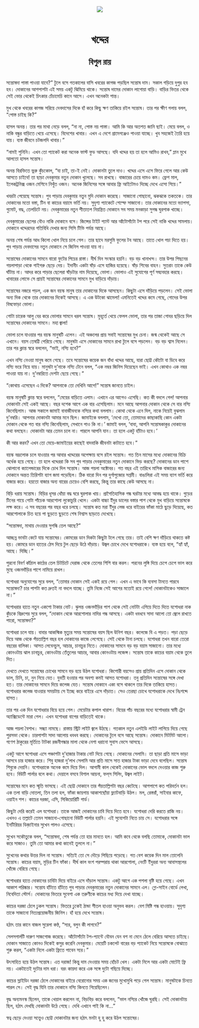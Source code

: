 <div align=center> <img src="../../metadata/images/rabibasariya/খদ্দের-বিপুল-রায়.jpg" align="center"></div><br><h1 align=center>খদ্দের</h1>
<h2 align=center>বিপুল রায়</h2><br>সন্তোষদা পাস্তা পাওয়া যাবে?” টুলে বসে গতকালের বাসি খবরের কাগজ পড়ছিল সন্তোষ দাম। সকাল গড়িয়ে দুপুর হব হব। দোকানের আশপাশটা এই সময় একটু ঝিমিয়ে থাকে। সন্তোষ দামের দোকান লাগোয়া বাড়ি। বাড়ির ভিতর থেকে সেই ভোর থেকেই চিৎকার চেঁচামেচি কানে আসে। এখন অনেকটা শান্ত।

মুখ থেকে খবরের কাগজ সরিয়ে দেবদাসের দিকে হাঁ করে কিছু ক্ষণ তাকিয়ে রইল সন্তোষ। তার পর ক্ষীণ গলায় বলল, “পোস্ত চাইছ কি?”

হাসল অনন্ত। তার পর মাথা নেড়ে বলল, “না না, পোস্ত নয় পাস্তা। আমি কি আর অতশত জানি ছাই। মেয়ে বলল, ও নাকি বন্ধুর বাড়িতে খেয়ে এসেছে। বিদেশের খাবার। এখন এ দেশে গ্রামেগঞ্জেও পাওয়া যাচ্ছে। খুব সহজেই তৈরি হয়ে যায়। ব্যস্ত জীবনে চটজলদি খাবার।”

“নামই শুনিনি। এখন তো প্যাকেট করা অনেক ফাস্ট ফুড আসছে। যদি খদ্দের হয় তা হলে আমিও রাখব,” ম্লান মুখে আলতো হাসল সন্তোষ।

অনন্ত বিরক্তিতে ভুরু কুঁচকোল, “যা চাই, তা-ই নেই। দোকানটা তুলে দাও। খদ্দের এসে এসে ফিরে গেলে আর কেউ আসতে চাইবে! তা ছাড়া দেবকুমার নতুন দোকান খুলেছে। সব রাখছে। বাজারের চেয়ে দামও কম। ফ্রেশ মাল, ইলেকট্রনিক্স ওজন মেশিনে নিখুঁত ওজন। অনেক জিনিসের সঙ্গে আবার ফ্রি আইটেমও দিচ্ছে দেখে এসো গিয়ে।”

খবরটা পেয়েছে সন্তোষ। পুব পাড়ায় দেবকুমার নতুন মুদি দোকান করেছে। সাজানো গোছানো, ঝকঝকে তকতকে। তার দোকানের মতো বস্তা, টিন বা কাচের বয়ামে ভর্তি নয়। সুদৃশ্য প্যাকেটে শেল্ফে সাজানো। তার দোকানের মতো ভ্যাপসা, গুমোট, বদ্ধ, তেলচিটে নয়। দেবকুমারের নতুন শীতাতপ নিয়ন্ত্রিত দোকানে সব সময় মনকাড়া সুগন্ধ ঘুরপাক খাচ্ছে।

দেবকুমারের ছেলের বৌও নাকি দোকানে বসে। জিন্সের টাইট প্যান্ট আর আঁটোসাঁটো টপ পরে সেই নাকি খদ্দের সামলায়। দোকানে খদ্দেরদের গতিবিধি দেখার জন্য সিসি টিভি পর্যন্ত আছে।

অনন্ত শেষ পর্যন্ত আধ কিলো খোল নিয়ে চলে গেল। তার ছাদে মরসুমি ফুলের টব আছে। তাতে খোল পচা দিতে হয়। পুব পাড়ায় দেবদাসের নতুন দোকানে সে জিনিস পাওয়া যায় না।

সন্তোষের দোকানের সামনে বারো ফুটের পিচের রাস্তা। দীর্ঘ দিন সংস্কার হয়নি। বড় বড় খানাখন্দ। তার উপর পিছনের গয়লাপাড়া থেকে গাইগরু ছেড়ে দেয়। ইদানীং একটা ষাঁড় এসে হাজির হয়েছে। ষাঁড় শিবের বাহন। সুতরাং তাকে কেউ ঘাঁটায় না। আদর করে পাড়ার ছেলেরা ষাঁড়টার নাম দিয়েছে, ভোলা। ভোলাও এই সুযোগের পূর্ণ সদ্ব্যবহার করছে। খাবারের লোভে সে প্রায়ই সন্তোষের দোকানের সামনে মুখ বাড়িয়ে দাঁড়ায়।

সন্তোষের নজরে পড়ল, এক জন বয়স্ক মানুষ তার দোকানের দিকে আসছেন। কিছুটা এসে দাঁড়িয়ে পড়লেন। সেই ভোলা অন্য দিক থেকে তার দোকানের দিকেই আসছে। এ এক উটকো ঝামেলা! এমনিতেই খদ্দের কমে গেছে, গোদের উপর বিষফোড়া ভোলা।

গোটা চারেক আলু বের করে ভোলার সামনে ধরল সন্তোষ। মুহূর্তে খেয়ে ফেলল ভোলা, তার পর তাজা গোবর ছড়িয়ে দিল সন্তোষের দোকানের সামনে। মহা জ্বালা!

ভোলা চলে যাওয়ার পর বয়স্ক মানুষটি এলেন। এই অঞ্চলের প্রায় সবাই সন্তোষের মুখ চেনা। জন্ম থেকেই আছে সে এখানে। বয়স তেষট্টি পেরিয়ে গেছে। মানুষটা এসে দোকানের সামনে রাখা টুলে
বসে পড়লেন। বড় বড় শ্বাস নিলেন। তার পর ক্লান্ত স্বরে বললেন, “ভাই, নস্যি হবে?”

এখন নস্যি নেওয়া মানুষ কমে গেছে। তবে সন্তোষের কয়েক জন বাঁধা খদ্দের আছে, যারা ছোট্ট কৌটো বা ডিবে করে নস্যি ভরে নিয়ে যায়। মানুষটা দু’নাকে নস্যি টেনে বলল, “এক নম্বর জিনিস দিয়েছেন ভাই। এখন কোথাও এক নম্বর পাওয়া যায় না। দু’নম্বরিতে দেশটা ছেয়ে গেছে।”

“কোথায় এসেছেন এ দিকে? আপনাকে তো দেখিনি আগে!” সন্তোষ জানতে চাইল।

বয়স্ক মানুষটি ক্লান্ত স্বরে বললেন, “মেয়ের বাড়িতে এলাম। এখানে এর আগেও এসেছি। কত কী বদলে গেল! আপনার দোকানটা সেই একই আছে। বছর দশেক আগে এক বার এসেছিলাম। মনে আছে আপনার দোকান থেকে সে বার নস্যি কিনেছিলাম। আজ সকালে জামাই বাবাজীবনকে নস্যির কথা বললাম। কোথা থেকে এনে দিল, নাকে নিয়েই বুঝলাম দু’নম্বরি। আপনার দোকানটা আমার মনে ছিল। জামাইকে বললাম, ‘দেখো তো, তোমাদের কাছাকাছি কোন একটা দোকান থেকে গত বার নস্যি কিনেছিলাম, সেখানে পাও কি না।’ জামাই বলল, ‘বাবা, আপনি সন্তোষকাকুর দোকানের কথা বলছেন। দোকানটা আর তেমন চলে না। পারলে আপনি যান। তা হলে একটু হাঁটাও হবে।’

কী আর করব? এখন তো মেয়ে-জামাইয়ের কাছেই বাদবাকি জীবনটা কাটাতে হবে।”

বয়স্ক ভদ্রলোক চলে যাওয়ার পর আবার খদ্দেরের অপেক্ষায় বসে রইল সন্তোষ। গত তিন মাসের মধ্যে দোকানের বিক্রি অর্ধেক হয়ে গেছে। তা হলে খদ্দেররা কি সব পুব পাড়ার দেবকুমারের নতুন দোকানে ভিড় করছে? দোকানের ডান পাশে ঝোলানো ক্যালেন্ডারের দিকে চোখ দিল সন্তোষ। আজ পয়লা অক্টোবর। গত বছর এই তারিখে মাসিক বাজারের জন্য দোকানে অন্তত তিরিশটা ব্যাগ জমা পড়েছিল। ঠিক বারো দিন পর দুর্গাপুজোর সপ্তমী। বাঙালিরা এই সময় ব্যাগ ভর্তি করে বাজার করে। হয়তো বাজার অন্য বারের চেয়েও বেশি করছে, কিন্তু তার কাছে কেউ আসছে না।

বিড়ি ধরায় সন্তোষ। বিড়ির ধূসর ধোঁয়া বদ্ধ ঘরে ঘুরপাক খায়। প্রাগৈতিহাসিক গন্ধ ঘরটার মধ্যে আবদ্ধ হয়ে থাকে। গুড়ের টিনের গায়ে গোটা পাঁচেক আরশোলা লুকোচুরি খেলে। একটা বাচ্চা ইঁদুর ডালের বস্তার পাশ থেকে মুখ বাড়িয়ে সন্তোষকে লক্ষ করে। এ সব বছরের পর বছর ধরে চলছে। সন্তোষ কত মরা ইঁদুর লেজ ধরে বাইরের ফাঁকা মাঠে ছুড়ে দিয়েছে, কত আরশোলাকে চিত হয়ে পা ছুড়তে ছুড়তে শেষ নিশ্বাস ছাড়তে দেখেছে।

“সন্তোষদা, মাথায় দেওয়ার সুগন্ধি তেল আছে?”

আচ্ছন্ন ভাবটা কেটে যায় সন্তোষের। কোমরের ডান দিকটা কিছুটা টলে গেছে তার। তাই বেশি ক্ষণ দাঁড়িয়ে থাকতে কষ্ট হয়। কোমরে ডান হাতের ঠেস দিয়ে টুল ছেড়ে উঠে দাঁড়ায়। উজ্বল চোখে দেখে যশোধরাকে। ব্যস্ত হয়ে বলে, “হ্যাঁ হ্যাঁ, আছে। দিচ্ছি।”

পুরনো বিবর্ণ কাঁঠাল কাঠের তেল চিটচিটে দেরাজ থেকে তেলের শিশি বার করল। পরনের লুঙ্গি দিয়ে চেপে চেপে ভাল করে মুছে ওজনদাঁড়ির পাশে নামিয়ে রাখল।

যশোধরা অনুযোগের সুরে বলল, “তোমার দোকান সেই একই রয়ে গেল। এখন এ ভাবে কি ব্যবসা টানতে পারবে সন্তোষদা? চার পাশটা কত দ্রুতই না বদলে যাচ্ছে। তুমি নিজে সেই আগের মতোই রয়ে গেলে! দোকানটাকেও সাজালে না।”

যশোধরার হাতে নতুন একশো টাকার নোট। ঝুলন্ত ওজনদাঁড়ির পাশ থেকে সেই নোটটা এগিয়ে দিতে দিতে যশোধরা নাক কুঁচকে বিদ্রুপের সুরে বলল, “দোকান থেকে আরশোলার নাদির গন্ধ আসছে। একটা ধবধবে সাদা আলো তো জ্বেলে রাখতে
পারো, সন্তোষদা?”   

যশোধরা চলে যায়। বাবার আকস্মিক মৃত্যুর সময় সন্তোষের বয়স ছিল উনিশ বছর। কলেজে বি এ পড়ত। পড়া ছেড়ে দিয়ে আজ থেকে পঁয়তাল্লিশ বছর হল দোকানের কাজে লেগেছে। সেই থেকে টানা চলছে। যশোধরা তখন বারো তেরো বছরের বালিকা। আসত লেবেনচুস, আচার, চানাচুর নিতে। দোকানের সামনে বড় বড় বয়াম সাজানো। তার মধ্যে কোনওটায় ঝাল চানাচুর, কোনওটায় তেঁতুলের আচার, আবার কোনওটায় লজেন্স। সন্তোষ তাকে কাচের বয়াম থেকে তুলে দিত।

দেখতে দেখতে সন্তোষের চোখের সামনে বড় হয়ে উঠল যশোধরা। কিশোরী বয়সেও প্রায় প্রতিদিন এসে দোকান থেকে ডাল, চিনি, চা, নুন নিয়ে যেত। যুবতী হওয়ার পর অবশ্য কমই আসত যশোধরা। তবু প্রতিদিন সন্তোষের সঙ্গে দেখা হত। তার দোকানের সামনে দিয়ে কলেজ যেত। সন্তোষ দোকানে একা বসে থাকলে তার দিকে তাকিয়ে হাসত। যশোধরার কলেজ যাওয়ার সময়টায় সে ইচ্ছে করে বাইরে এসে দাঁড়াত। সেও তেরছা চোখে যশোধরাকে দেখে নিঃশব্দে হাসত।

তার পর এক দিন যশোধরার বিয়ে হয়ে গেল। মেয়েটার কপাল খারাপ। বিয়ের পাঁচ বছরের মধ্যে যশোধরার স্বামী ট্রেন অ্যাক্সিডেন্টে মারা গেল। এখন যশোধরা বাপের বাড়িতেই থাকে।

 

আজ পয়লা বৈশাখ। সন্ধ্যা নামছে। রাস্তায় স্ট্রিট লাইট জ্বলে উঠছে। গতকাল নতুন এলইডি লাইট লাগিয়ে দিয়ে গেছে পুরসভা থেকে। চারপাশটা সাদা আলোয় ধবধব করছে। দোকানের টুলে বসে আছে সন্তোষ। দোকানে মিটমিট আলো। গণেশ ঠাকুরের মূর্তিতে টাটকা রজনীগন্ধার মালা থেকে নেশা ধরানো সুবাস ভেসে আসছে।

একটু আগে ষশোধরা এসে পঞ্চাশটা দু’হাজার টাকার নোট দিয়ে গেছে। দোকানের সেলামি। তা ছাড়া প্রতি মাসে ভাড়া আসবে চার হাজার করে। শিবু হাজরা দু’লাখ সেলামি আর প্রতি মাসে সাত হাজার টাকা ভাড়া দেবে বলেছিল। সন্তোষ শিবুকে দেয়নি। যশোধরাকে অনেক কমে দিয়ে দিল। আগামী কাল থেকেই দোকানের ভোল বদলে দেওয়ার কাজ শুরু হবে। বিউটি পার্লার বলে কথা। দেয়ালে বসবে বিশাল আয়না, ফল্‌স সিলিং, উজ্বল লাইট।

সন্তোষের মনে কত স্মৃতি ভাসছে। এই ছোট্ট দোকানে তার পঁয়তাল্লিশটা বছর কেটেছে। আশপাশে কত পরিবর্তন হল। এক তলা বাড়ি দোতলা, তিন তলা হল, ফাঁকা জায়গায় আকাশছোঁয়া ফ্ল্যাটবাড়ি উঠল। মল, রেস্তরাঁ, সাইবার কাফে, ওয়াইন শপ। কাচের দরজা, এসি, সিকিয়োরিটি গার্ড।

কিছুটা দেরি করেই এল যশোধরা। তাকে আজই দোকানের চাবি দিয়ে দিতে হবে। যশোধরা দেরি করতে রাজি নয়। এখনও এ তল্লাটে তেমন সাজানো-গোছানো বিউটি পার্লার হয়নি। এই সুযোগটা নিতে চায় সে। যশোধরার সঙ্গে ইনটিরিয়র ডিজ়াইনার সুখেন পালও এসেছে।

সুখেন সকৌতুকে বলল, “সন্তোষদা, শেষ পর্যন্ত তো হার মানতে হল। আমি কবে থেকে বলছি তোমাকে, দোকানটা ভাল করে সাজাও। তুমি তো আমার কথা কানেই তুললে না।”

সুখেনের কথার উত্তর দিল না সন্তোষ। সত্যিই তো সে দৌড়ে পিছিয়ে পড়েছে। গত বেশ কয়েক দিন মাল তোলেনি সন্তোষ। কাচের বয়াম, মুড়ির টিন ফাঁকা। দীর্ঘ কাল বংশ পরম্পরায় থাকা আরশোলা, নেংটি ইঁদুররা অন্য আবাসস্থলের খোঁজে বেরিয়ে গেছে।

ষশোধরার হাতে দোকানের চাবিটা দিয়ে বাইরে এসে দাঁড়াল সন্তোষ। একটু আগে এক পশলা বৃষ্টি হয়ে গেছে। এখন আকাশ পরিষ্কার। সন্তোয হাঁটতে হাঁটতে পুব পাড়ার দেবকুমারের নতুন দোকানের সামনে এল। গ্লো-সাইন বোর্ডে লেখা, নিবেদিতা স্টোর্স। দোকানের ভিতরে সুবেশা এক তরুণীকে কাচের মধ্য দিয়ে দেখা যাচ্ছে।

কাচের দরজা ঠেলে ঢুকল সন্তোষ। ভিতরে ঢুকেই ঠান্ডা শীতল হাওয়া অনুভব করল। বেশ মিষ্টি গন্ধ হাওয়ায়। সুদৃশ্য তাকে সাজানো নিত্যপ্রয়োজনীয় জিনিস। হাঁ হয়ে দেখে সন্তোষ।

হঠাৎ তার কানে বাজল সুরেলা কণ্ঠ, “স্যর, বলুন কী লাগবে?”

সেলসগার্লটি দারুণ সাজগোজ করেছে। আঁটোসাঁটো টপ-প্যান্টে যৌবন যেন বশ না মেনে ঠেলে বেরিয়ে আসতে চাইছে। দোকান সাজাতে কোনও দিকেই কসুর করেনি দেবকুমার। মেয়েটি চকলেট বারের বড় প্যাকেট নিয়ে সন্তোষকে বোঝাতে শুরু করল, “একটা নিলে একটা ফ্রিতে পাবেন স্যর।”

উৎসাহিত হয়ে উঠল সন্তোষ। এত দরাজ! কিন্তু দাম দেওয়ার সময় হোঁচট খেল। একটা নিলে আর একটা মোটেই ফ্রি নয়। একটাতেই দুটোর দাম ধরা। বরং কায়দা করে এক সঙ্গে দুটো গছিয়ে দিচ্ছে।

কাচের স্লাইডিং দরজা ঠেলে দোকানের বাইরে বেরোনোর সময় এক জনের মুখোমুখি পড়ে গেল সন্তোষ। মানুষটাকে চিনতে পারল সে। সেই বৃদ্ধ যিনি তার দোকানে নস্যি কিনতে গিয়েছিলেন।

বৃদ্ধ অন্যমনস্ক ছিলেন, তাকে খেয়াল করলেন না, বিড়বিড় করে বললেন, “ভাল নস্যির খোঁজে ঘুরছি। সেই দোকানটায় ছিল, হঠাৎ দেখছি দোকানটা উঠে গেছে। দেখি এখানে পাই কি না...”

স্বত্ব ছেড়ে দেওয়া সত্ত্বেও ছোট্ট দোকানটার জন্য হঠাৎ মনটা হু হু করে উঠল সন্তোষের।